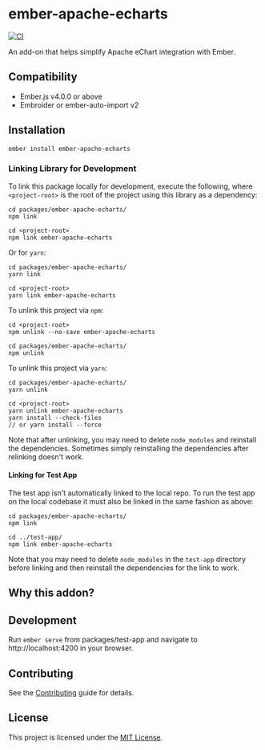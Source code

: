 ember-apache-echarts
==============================================================================

[![CI](https://github.com/crunchybananas/ember-apache-echarts/actions/workflows/ci.yml/badge.svg)](https://github.com/crunchybananas/ember-apache-echarts/actions/workflows/ci.yml)

An add-on that helps simplify Apache eChart integration with Ember.


Compatibility
------------------------------------------------------------------------------

* Ember.js v4.0.0 or above
* Embroider or ember-auto-import v2


Installation
------------------------------------------------------------------------------

```
ember install ember-apache-echarts
```

### Linking Library for Development

To link this package locally for development, execute the following, where
`<project-root>` is the root of the project using this library as a dependency:

```
cd packages/ember-apache-echarts/
npm link

cd <project-root>
npm link ember-apache-echarts
```

Or for `yarn`:

```
cd packages/ember-apache-echarts/
yarn link

cd <project-root>
yarn link ember-apache-echarts
```

To unlink this project via `npm`:

```
cd <project-root>
npm unlink --no-save ember-apache-echarts

cd packages/ember-apache-echarts/
npm unlink
```

To unlink this project via `yarn`:

```
cd packages/ember-apache-echarts/
yarn unlink

cd <project-root>
yarn unlink ember-apache-echarts
yarn install --check-files
// or yarn install --force
```

Note that after unlinking, you may need to delete `node_modules` and reinstall
the dependencies. Sometimes simply reinstalling the dependencies after relinking
doesn't work.

#### Linking for Test App

The test app isn't automatically linked to the local repo. To run the test app
on the local codebase it must also be linked in the same fashion as above:

```
cd packages/ember-apache-echarts/
npm link

cd ../test-app/
npm link ember-apache-echarts
```

Note that you may need to delete `node_modules` in the `test-app` directory
before linking and then reinstall the dependencies for the link to work.


Why this addon?
------------------------------------------------------------------------------

Development
------------------------------------------------------------------------------

Run `ember serve` from packages/test-app and navigate to http://localhost:4200
in your browser.


Contributing
------------------------------------------------------------------------------

See the [Contributing](CONTRIBUTING.md) guide for details.


License
------------------------------------------------------------------------------

This project is licensed under the [MIT License](LICENSE.md).
